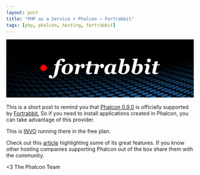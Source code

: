```yaml
---
layout: post
title: "PHP as a Service + Phalcon – Fortrabbit"
tags: [php, phalcon, hosting, fortrabbit]
---
```


[![Fortrabbit](assets/files/2013-02-08-fortrabbit.jpg)](http://fortrabbit.com/)

This is a short post to remind you that [Phalcon 0.9.0](http://blog.phalconphp.com/post/phalcon-framework-0-9-0-released) is officially supported by [Fortrabbit.](http://fortrabbit.com/) So if you need to install applications created in Phalcon, you can take advantage of this provider.

<!--more-->
This is [INVO](http://phalcon-test.eu1.frbit.net) running there in the free plan.

Check out this [article](http://phpmaster.com/php-as-a-service-fortrabbit/) highlighting some of its great features. If you know other hosting companies supporting Phalcon out of the box share them with the community.


<3 The Phalcon Team
